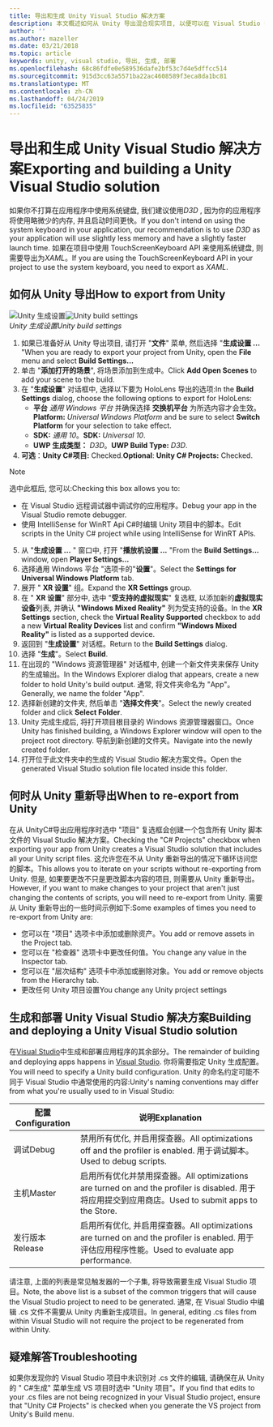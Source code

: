 ```yaml
---
title: 导出和生成 Unity Visual Studio 解决方案
description: 本文概述如何从 Unity 导出混合现实项目, 以便可以在 Visual Studio 中生成和部署。
author: ''
ms.author: mazeller
ms.date: 03/21/2018
ms.topic: article
keywords: unity, visual studio, 导出, 生成, 部署
ms.openlocfilehash: 68c86fdfe0e589536dafe2bf53c7d4e5dffcc514
ms.sourcegitcommit: 915d3cc63a5571ba22ac4608589f3eca8da1bc81
ms.translationtype: MT
ms.contentlocale: zh-CN
ms.lasthandoff: 04/24/2019
ms.locfileid: "63525835"
---
```

# <a name="exporting-and-building-a-unity-visual-studio-solution"></a><span data-ttu-id="da92d-104">导出和生成 Unity Visual Studio 解决方案</span><span class="sxs-lookup"><span data-stu-id="da92d-104">Exporting and building a Unity Visual Studio solution</span></span>

<span data-ttu-id="da92d-105">如果你不打算在应用程序中使用系统键盘, 我们建议使用*D3D* , 因为你的应用程序将使用略微少的内存, 并且启动时间更快。</span><span class="sxs-lookup"><span data-stu-id="da92d-105">If you don't intend on using the system keyboard in your application, our recommendation is to use *D3D* as your application will use slightly less memory and have a slightly faster launch time.</span></span> <span data-ttu-id="da92d-106">如果在项目中使用 TouchScreenKeyboard API 来使用系统键盘, 则需要导出为*XAML*。</span><span class="sxs-lookup"><span data-stu-id="da92d-106">If you are using the TouchScreenKeyboard API in your project to use the system keyboard, you need to export as *XAML*.</span></span>

## <a name="how-to-export-from-unity"></a><span data-ttu-id="da92d-107">如何从 Unity 导出</span><span class="sxs-lookup"><span data-stu-id="da92d-107">How to export from Unity</span></span>

<span data-ttu-id="da92d-108">![Unity 生成设置](images/unitybuildsettings-300px.png)</span><span class="sxs-lookup"><span data-stu-id="da92d-108">![Unity build settings](images/unitybuildsettings-300px.png)</span></span><br>
<span data-ttu-id="da92d-109">*Unity 生成设置*</span><span class="sxs-lookup"><span data-stu-id="da92d-109">*Unity build settings*</span></span>

1. <span data-ttu-id="da92d-110">如果已准备好从 Unity 导出项目, 请打开 "**文件**" 菜单, 然后选择 "**生成设置 ...** "</span><span class="sxs-lookup"><span data-stu-id="da92d-110">When you are ready to export your project from Unity, open the **File** menu and select **Build Settings...**</span></span>
2. <span data-ttu-id="da92d-111">单击 "**添加打开的场景**", 将场景添加到生成中。</span><span class="sxs-lookup"><span data-stu-id="da92d-111">Click **Add Open Scenes** to add your scene to the build.</span></span>
3. <span data-ttu-id="da92d-112">在 "**生成设置**" 对话框中, 选择以下要为 HoloLens 导出的选项:</span><span class="sxs-lookup"><span data-stu-id="da92d-112">In the **Build Settings** dialog, choose the following options to export for HoloLens:</span></span>
   * <span data-ttu-id="da92d-113">**平台** *通用 Windows 平台* 并确保选择 **交换机平台** 为所选内容才会生效。</span><span class="sxs-lookup"><span data-stu-id="da92d-113">**Platform:** *Universal Windows Platform* and be sure to select **Switch Platform** for your selection to take effect.</span></span>
   * <span data-ttu-id="da92d-114">**SDK:**  *通用 10*。</span><span class="sxs-lookup"><span data-stu-id="da92d-114">**SDK:** *Universal 10*.</span></span>
   * <span data-ttu-id="da92d-115">**UWP 生成类型：**  *D3D*。</span><span class="sxs-lookup"><span data-stu-id="da92d-115">**UWP Build Type:** *D3D*.</span></span>
4. <span data-ttu-id="da92d-116">**可选**：**Unity C#项目:** Checked.</span><span class="sxs-lookup"><span data-stu-id="da92d-116">**Optional**: **Unity C# Projects:** Checked.</span></span>

>[!NOTE]
><span data-ttu-id="da92d-117">选中此框后, 您可以:</span><span class="sxs-lookup"><span data-stu-id="da92d-117">Checking this box allows you to:</span></span>
>* <span data-ttu-id="da92d-118">在 Visual Studio 远程调试器中调试你的应用程序。</span><span class="sxs-lookup"><span data-stu-id="da92d-118">Debug your app in the Visual Studio remote debugger.</span></span>
>* <span data-ttu-id="da92d-119">使用 IntelliSense for WinRT Api C#时编辑 Unity 项目中的脚本。</span><span class="sxs-lookup"><span data-stu-id="da92d-119">Edit scripts in the Unity C# project while using IntelliSense for WinRT APIs.</span></span>

5. <span data-ttu-id="da92d-120">从 "**生成设置 ...** " 窗口中, 打开 "**播放机设置 ...** "</span><span class="sxs-lookup"><span data-stu-id="da92d-120">From the **Build Settings...** window, open **Player Settings...**</span></span>
6. <span data-ttu-id="da92d-121">选择通用 Windows 平台 "选项卡的"**设置**"。</span><span class="sxs-lookup"><span data-stu-id="da92d-121">Select the **Settings for Universal Windows Platform** tab.</span></span>
7. <span data-ttu-id="da92d-122">展开 " **XR 设置**" 组。</span><span class="sxs-lookup"><span data-stu-id="da92d-122">Expand the **XR Settings** group.</span></span>
8. <span data-ttu-id="da92d-123">在 " **XR 设置**" 部分中, 选中 "**受支持的虚拟现实**" 复选框, 以添加新的**虚拟现实设备**列表, 并确认 **"Windows Mixed Reality"** 列为受支持的设备。</span><span class="sxs-lookup"><span data-stu-id="da92d-123">In the **XR Settings** section, check the **Virtual Reality Supported** checkbox to add a new **Virtual Reality Devices** list and confirm **"Windows Mixed Reality"** is listed as a supported device.</span></span>
9. <span data-ttu-id="da92d-124">返回到 "**生成设置**" 对话框。</span><span class="sxs-lookup"><span data-stu-id="da92d-124">Return to the **Build Settings** dialog.</span></span>
10. <span data-ttu-id="da92d-125">选择 "**生成**"。</span><span class="sxs-lookup"><span data-stu-id="da92d-125">Select **Build**.</span></span>
11. <span data-ttu-id="da92d-126">在出现的 "Windows 资源管理器" 对话框中, 创建一个新文件夹来保存 Unity 的生成输出。</span><span class="sxs-lookup"><span data-stu-id="da92d-126">In the Windows Explorer dialog that appears, create a new folder to hold Unity's build output.</span></span> <span data-ttu-id="da92d-127">通常, 将文件夹命名为 "App"。</span><span class="sxs-lookup"><span data-stu-id="da92d-127">Generally, we name the folder "App".</span></span>
12. <span data-ttu-id="da92d-128">选择新创建的文件夹, 然后单击 "**选择文件夹**"。</span><span class="sxs-lookup"><span data-stu-id="da92d-128">Select the newly created folder and click **Select Folder**.</span></span>
13. <span data-ttu-id="da92d-129">Unity 完成生成后, 将打开项目根目录的 Windows 资源管理器窗口。</span><span class="sxs-lookup"><span data-stu-id="da92d-129">Once Unity has finished building, a Windows Explorer window will open to the project root directory.</span></span> <span data-ttu-id="da92d-130">导航到新创建的文件夹。</span><span class="sxs-lookup"><span data-stu-id="da92d-130">Navigate into the newly created folder.</span></span>
14. <span data-ttu-id="da92d-131">打开位于此文件夹中的生成的 Visual Studio 解决方案文件。</span><span class="sxs-lookup"><span data-stu-id="da92d-131">Open the generated Visual Studio solution file located inside this folder.</span></span>

## <a name="when-to-re-export-from-unity"></a><span data-ttu-id="da92d-132">何时从 Unity 重新导出</span><span class="sxs-lookup"><span data-stu-id="da92d-132">When to re-export from Unity</span></span>

<span data-ttu-id="da92d-133">在从 UnityC#导出应用程序时选中 "项目" 复选框会创建一个包含所有 Unity 脚本文件的 Visual Studio 解决方案。</span><span class="sxs-lookup"><span data-stu-id="da92d-133">Checking the "C# Projects" checkbox when exporting your app from Unity creates a Visual Studio solution that includes all your Unity script files.</span></span> <span data-ttu-id="da92d-134">这允许您在不从 Unity 重新导出的情况下循环访问您的脚本。</span><span class="sxs-lookup"><span data-stu-id="da92d-134">This allows you to iterate on your scripts without re-exporting from Unity.</span></span> <span data-ttu-id="da92d-135">但是, 如果要更改不只是更改脚本内容的项目, 则需要从 Unity 重新导出。</span><span class="sxs-lookup"><span data-stu-id="da92d-135">However, if you want to make changes to your project that aren't just changing the contents of scripts, you will need to re-export from Unity.</span></span> <span data-ttu-id="da92d-136">需要从 Unity 重新导出的一些时间示例如下:</span><span class="sxs-lookup"><span data-stu-id="da92d-136">Some examples of times you need to re-export from Unity are:</span></span>
* <span data-ttu-id="da92d-137">您可以在 "项目" 选项卡中添加或删除资产。</span><span class="sxs-lookup"><span data-stu-id="da92d-137">You add or remove assets in the Project tab.</span></span>
* <span data-ttu-id="da92d-138">您可以在 "检查器" 选项卡中更改任何值。</span><span class="sxs-lookup"><span data-stu-id="da92d-138">You change any value in the Inspector tab.</span></span>
* <span data-ttu-id="da92d-139">您可以在 "层次结构" 选项卡中添加或删除对象。</span><span class="sxs-lookup"><span data-stu-id="da92d-139">You add or remove objects from the Hierarchy tab.</span></span>
* <span data-ttu-id="da92d-140">更改任何 Unity 项目设置</span><span class="sxs-lookup"><span data-stu-id="da92d-140">You change any Unity project settings</span></span>

## <a name="building-and-deploying-a-unity-visual-studio-solution"></a><span data-ttu-id="da92d-141">生成和部署 Unity Visual Studio 解决方案</span><span class="sxs-lookup"><span data-stu-id="da92d-141">Building and deploying a Unity Visual Studio solution</span></span>

<span data-ttu-id="da92d-142">在[Visual Studio](using-visual-studio.md)中生成和部署应用程序的其余部分。</span><span class="sxs-lookup"><span data-stu-id="da92d-142">The remainder of building and deploying apps happens in [Visual Studio](using-visual-studio.md).</span></span> <span data-ttu-id="da92d-143">你将需要指定 Unity 生成配置。</span><span class="sxs-lookup"><span data-stu-id="da92d-143">You will need to specify a Unity build configuration.</span></span> <span data-ttu-id="da92d-144">Unity 的命名约定可能不同于 Visual Studio 中通常使用的内容:</span><span class="sxs-lookup"><span data-stu-id="da92d-144">Unity's naming conventions may differ from what you're usually used to in Visual Studio:</span></span>

|  <span data-ttu-id="da92d-145">配置</span><span class="sxs-lookup"><span data-stu-id="da92d-145">Configuration</span></span>  |  <span data-ttu-id="da92d-146">说明</span><span class="sxs-lookup"><span data-stu-id="da92d-146">Explanation</span></span> | 
|----------|----------|
|  <span data-ttu-id="da92d-147">调试</span><span class="sxs-lookup"><span data-stu-id="da92d-147">Debug</span></span>  |  <span data-ttu-id="da92d-148">禁用所有优化, 并启用探查器。</span><span class="sxs-lookup"><span data-stu-id="da92d-148">All optimizations off and the profiler is enabled.</span></span> <span data-ttu-id="da92d-149">用于调试脚本。</span><span class="sxs-lookup"><span data-stu-id="da92d-149">Used to debug scripts.</span></span> | 
|  <span data-ttu-id="da92d-150">主机</span><span class="sxs-lookup"><span data-stu-id="da92d-150">Master</span></span>  |  <span data-ttu-id="da92d-151">启用所有优化并禁用探查器。</span><span class="sxs-lookup"><span data-stu-id="da92d-151">All optimizations are turned on and the profiler is disabled.</span></span> <span data-ttu-id="da92d-152">用于将应用提交到应用商店。</span><span class="sxs-lookup"><span data-stu-id="da92d-152">Used to submit apps to the Store.</span></span> | 
|  <span data-ttu-id="da92d-153">发行版本</span><span class="sxs-lookup"><span data-stu-id="da92d-153">Release</span></span>  |  <span data-ttu-id="da92d-154">启用所有优化, 并启用探查器。</span><span class="sxs-lookup"><span data-stu-id="da92d-154">All optimizations are turned on and the profiler is enabled.</span></span> <span data-ttu-id="da92d-155">用于评估应用程序性能。</span><span class="sxs-lookup"><span data-stu-id="da92d-155">Used to evaluate app performance.</span></span> | 

<span data-ttu-id="da92d-156">请注意, 上面的列表是常见触发器的一个子集, 将导致需要生成 Visual Studio 项目。</span><span class="sxs-lookup"><span data-stu-id="da92d-156">Note, the above list is a subset of the common triggers that will cause the Visual Studio project to need to be generated.</span></span> <span data-ttu-id="da92d-157">通常, 在 Visual Studio 中编辑 .cs 文件不需要从 Unity 内重新生成项目。</span><span class="sxs-lookup"><span data-stu-id="da92d-157">In general, editing .cs files from within Visual Studio will not require the project to be regenerated from within Unity.</span></span>

## <a name="troubleshooting"></a><span data-ttu-id="da92d-158">疑难解答</span><span class="sxs-lookup"><span data-stu-id="da92d-158">Troubleshooting</span></span>

<span data-ttu-id="da92d-159">如果你发现你的 Visual Studio 项目中未识别对 .cs 文件的编辑, 请确保在从 Unity 的 " C#生成" 菜单生成 VS 项目时选中 "Unity 项目"。</span><span class="sxs-lookup"><span data-stu-id="da92d-159">If you find that edits to your .cs files are not being recognized in your Visual Studio project, ensure that "Unity C# Projects" is checked when you generate the VS project from Unity's Build menu.</span></span>
